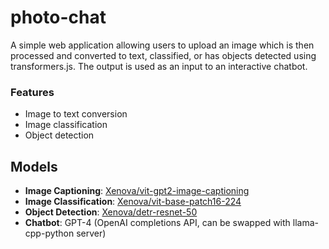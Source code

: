 # photo-chat

A simple web application allowing users to upload an image which is then processed and converted to text, classified, or has objects detected using transformers.js. The output is used as an input to an interactive chatbot.

### Features

- Image to text conversion
- Image classification
- Object detection

## Models

- **Image Captioning**: [Xenova/vit-gpt2-image-captioning](https://huggingface.co/Xenova/vit-gpt2-image-captioning)
- **Image Classification**: [Xenova/vit-base-patch16-224](https://huggingface.co/Xenova/vit-base-patch16-224)
- **Object Detection**: [Xenova/detr-resnet-50](https://huggingface.co/Xenova/detr-resnet-50)
- **Chatbot**: GPT-4 (OpenAI completions API, can be swapped with llama-cpp-python server)
